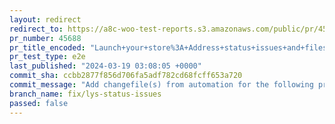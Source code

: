 ```yaml
---
layout: redirect
redirect_to: https://a8c-woo-test-reports.s3.amazonaws.com/public/pr/45688/e2e/index.html
pr_number: 45688
pr_title_encoded: "Launch+your+store%3A+Address+status+issues+and+filesystem"
pr_test_type: e2e
last_published: "2024-03-19 03:08:05 +0000"
commit_sha: ccbb2877f856d706fa5adf782cd68fcff653a720
commit_message: "Add changefile(s) from automation for the following project(s): wooco…"
branch_name: fix/lys-status-issues
passed: false
---
```

